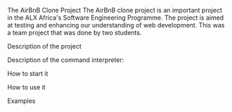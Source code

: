 The AirBnB Clone Project
The AirBnB clone project is an important project in the ALX Africa's Software Engineering Programme. The project is aimed at testing and enhancing our understanding of web development. This was a team project that was done by two students.

Description of the project




Description of the command interpreter:

How to start it

How to use it

Examples